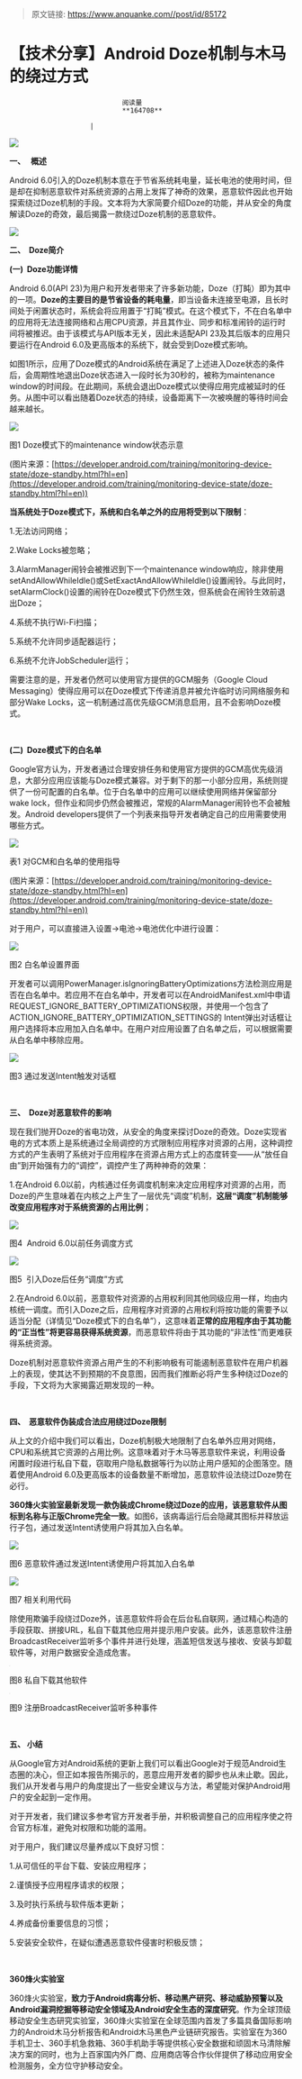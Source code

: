 > 原文链接: https://www.anquanke.com//post/id/85172 


# 【技术分享】Android Doze机制与木马的绕过方式


                                阅读量   
                                **164708**
                            
                        |
                        
                                                                                    



[![](https://p5.ssl.qhimg.com/t01a26b7d1925a36bf0.jpg)](https://p5.ssl.qhimg.com/t01a26b7d1925a36bf0.jpg)

**一、   概述**

Android 6.0引入的Doze机制本意在于节省系统耗电量，延长电池的使用时间，但是却在抑制恶意软件对系统资源的占用上发挥了神奇的效果，恶意软件因此也开始探索绕过Doze机制的手段。文本将为大家简要介绍Doze的功能，并从安全的角度解读Doze的奇效，最后揭露一款绕过Doze机制的恶意软件。

[![](https://p4.ssl.qhimg.com/t01cbfe6433610b7577.png)](https://p4.ssl.qhimg.com/t01cbfe6433610b7577.png)

**二、  Doze简介**

**(一)  Doze功能详情**

Android 6.0(API 23)为用户和开发者带来了许多新功能，Doze（打盹）即为其中的一项。**Doze的主要目的是节省设备的耗电量**，即当设备未连接至电源，且长时间处于闲置状态时，系统会将应用置于“打盹”模式。在这个模式下，不在白名单中的应用将无法连接网络和占用CPU资源，并且其作业、同步和标准闹铃的运行时间将被推迟。由于该模式与API版本无关，因此未适配API 23及其后版本的应用只要运行在Android 6.0及更高版本的系统下，就会受到Doze模式影响。

如图1所示，应用了Doze模式的Android系统在满足了上述进入Doze状态的条件后，会周期性地退出Doze状态进入一段时长为30秒的，被称为maintenance window的时间段。在此期间，系统会退出Doze模式以使得应用完成被延时的任务。从图中可以看出随着Doze状态的持续，设备距离下一次被唤醒的等待时间会越来越长。

[![](https://p2.ssl.qhimg.com/t01e12a5a86080ae034.png)](https://p2.ssl.qhimg.com/t01e12a5a86080ae034.png)

图1 Doze模式下的maintenance window状态示意

(图片来源：[https://developer.android.com/training/monitoring-device-state/doze-standby.html?hl=en](https://developer.android.com/training/monitoring-device-state/doze-standby.html?hl=en))

**当系统处于Doze模式下，系统和白名单之外的应用将受到以下限制**：

1.无法访问网络；

2.Wake Locks被忽略；

3.AlarmManager闹铃会被推迟到下一个maintenance window响应，除非使用setAndAllowWhileIdle()或SetExactAndAllowWhileIdle()设置闹铃。与此同时，setAlarmClock()设置的闹铃在Doze模式下仍然生效，但系统会在闹铃生效前退出Doze；

4.系统不执行Wi-Fi扫描；

5.系统不允许同步适配器运行；

6.系统不允许JobScheduler运行；

需要注意的是，开发者仍然可以使用官方提供的GCM服务（Google Cloud Messaging）使得应用可以在Doze模式下传递消息并被允许临时访问网络服务和部分Wake Locks，这一机制通过高优先级GCM消息启用，且不会影响Doze模式。

<br>

**(二)  Doze模式下的白名单**

Google官方认为，开发者通过合理安排任务和使用官方提供的GCM高优先级消息，大部分应用应该能与Doze模式兼容。对于剩下的那一小部分应用，系统则提供了一份可配置的白名单。位于白名单中的应用可以继续使用网络并保留部分wake lock，但作业和同步仍然会被推迟，常规的AlarmManager闹铃也不会被触发。Android developers提供了一个列表来指导开发者确定自己的应用需要使用哪些方式。

[![](https://p4.ssl.qhimg.com/t0117276c39f7af7ad6.png)](https://p4.ssl.qhimg.com/t0117276c39f7af7ad6.png)

表1 对GCM和白名单的使用指导

(图片来源：[https://developer.android.com/training/monitoring-device-state/doze-standby.html?hl=en](https://developer.android.com/training/monitoring-device-state/doze-standby.html?hl=en))

对于用户，可以直接进入设置-&gt;电池-&gt;电池优化中进行设置：

[![](https://p4.ssl.qhimg.com/t01b65f013c558c41df.png)](https://p4.ssl.qhimg.com/t01b65f013c558c41df.png)

图2 白名单设置界面

开发者可以调用PowerManager.isIgnoringBatteryOptimizations方法检测应用是否在白名单中。若应用不在白名单中，开发者可以在AndroidManifest.xml中申请REQUEST_IGNORE_BATTERY_OPTIMIZATIONS权限，并使用一个包含了ACTION_IGNORE_BATTERY_OPTIMIZATION_SETTINGS的 Intent弹出对话框让用户选择将本应用加入白名单中。在用户对应用设置了白名单之后，可以根据需要从白名单中移除应用。

[![](https://p2.ssl.qhimg.com/t0134626d080cb52e3d.png)](https://p2.ssl.qhimg.com/t0134626d080cb52e3d.png)

图3 通过发送Intent触发对话框

<br>

**三、  Doze对恶意软件的影响**

现在我们抛开Doze的省电功效，从安全的角度来探讨Doze的奇效。Doze实现省电的方式本质上是系统通过全局调控的方式限制应用程序对资源的占用，这种调控方式的产生表明了系统对于应用程序在资源占用方式上的态度转变——从“放任自由”到开始强有力的“调控”，调控产生了两种神奇的效果：

1.在Android 6.0以前，内核通过任务调度机制来决定应用程序对资源的占用，而Doze的产生意味着在内核之上产生了一层优先“调度”机制，**这层“调度”机制能够改变应用程序对于系统资源的占用比例**；

[![](https://p2.ssl.qhimg.com/t01d206e0e8319fe96d.png)](https://p2.ssl.qhimg.com/t01d206e0e8319fe96d.png)

图4  Android 6.0以前任务调度方式

[![](https://p2.ssl.qhimg.com/t01e71d0f77490229f0.png)](https://p2.ssl.qhimg.com/t01e71d0f77490229f0.png)

图5  引入Doze后任务“调度”方式

2.在Android 6.0以前，恶意软件对资源的占用权利同其他同级应用一样，均由内核统一调度。而引入Doze之后，应用程序对资源的占用权利将按功能的需要予以适当分配（详情见“Doze模式下的白名单”），这意味着**正常的应用程序由于其功能的“正当性”将更容易获得系统资源**，而恶意软件将由于其功能的“非法性”而更难获得系统资源。

Doze机制对恶意软件资源占用产生的不利影响极有可能遏制恶意软件在用户机器上的表现，使其达不到预期的不良意图，因而我们推断必将产生多种绕过Doze的手段，下文将为大家揭露近期发现的一种。

<br>

**四、  恶意软件伪装成合法应用绕过Doze限制**

从上文的介绍中我们可以看出，Doze机制极大地限制了白名单外应用对网络，CPU和系统其它资源的占用比例。这意味着对于木马等恶意软件来说，利用设备闲置时段进行私自下载，窃取用户隐私数据等行为以防止用户感知的企图落空。随着使用Android 6.0及更高版本的设备数量不断增加，恶意软件设法绕过Doze势在必行。

**360烽火实验室最新发现一款伪装成Chrome绕过Doze的应用，该恶意软件从图标到名称与正版Chrome完全一致**。如图6，该病毒运行后会隐藏其图标并释放运行子包，通过发送Intent诱使用户将其加入白名单。

[![](https://p0.ssl.qhimg.com/t01b2b000a257286810.png)](https://p0.ssl.qhimg.com/t01b2b000a257286810.png)

图6 恶意软件通过发送Intent诱使用户将其加入白名单

[![](https://p2.ssl.qhimg.com/t01dcfff3f657ae107b.png)](https://p2.ssl.qhimg.com/t01dcfff3f657ae107b.png)

图7 相关利用代码

除使用欺骗手段绕过Doze外，该恶意软件将会在后台私自联网，通过精心构造的手段获取、拼接URL，私自下载其他应用并提示用户安装。此外，该恶意软件注册BroadcastReceiver监听多个事件并进行处理，涵盖短信发送与接收、安装与卸载软件等，对用户数据安全造成危害。

[![](data:image/png;base64,iVBORw0KGgoAAAANSUhEUgAAAAEAAAABCAYAAAAfFcSJAAAAAXNSR0IArs4c6QAAAARnQU1BAACxjwv8YQUAAAAJcEhZcwAADsQAAA7EAZUrDhsAAAANSURBVBhXYzh8+PB/AAffA0nNPuCLAAAAAElFTkSuQmCC)](https://p5.ssl.qhimg.com/t01824792c566cbe275.png)

图8 私自下载其他软件

[![](data:image/png;base64,iVBORw0KGgoAAAANSUhEUgAAAAEAAAABCAYAAAAfFcSJAAAAAXNSR0IArs4c6QAAAARnQU1BAACxjwv8YQUAAAAJcEhZcwAADsQAAA7EAZUrDhsAAAANSURBVBhXYzh8+PB/AAffA0nNPuCLAAAAAElFTkSuQmCC)](https://p3.ssl.qhimg.com/t01ee0cc821ac135c57.png)

图9 注册BroadcastReceiver监听多种事件

<br>

**五、 小结**

从Google官方对Android系统的更新上我们可以看出Google对于规范Android生态圈的决心，但正如本报告所揭示的，恶意应用开发者的脚步也从未止歇。因此，我们从开发者与用户的角度提出了一些安全建议与方法，希望能对保护Android用户的安全起到一定作用。

对于开发者，我们建议多参考官方开发者手册，并积极调整自己的应用程序使之符合官方标准，避免对权限和功能的滥用。

对于用户，我们建议尽量养成以下良好习惯：

1.从可信任的平台下载、安装应用程序；

2.谨慎授予应用程序请求的权限；

3.及时执行系统与软件版本更新；

4.养成备份重要信息的习惯；

5.安装安全软件，在疑似遭遇恶意软件侵害时积极反馈；

<br>

**360烽火实验室**

360烽火实验室，**致力于Android病毒分析、移动黑产研究、移动威胁预警以及Android漏洞挖掘等移动安全领域及Android安全生态的深度研究**。作为全球顶级移动安全生态研究实验室，360烽火实验室在全球范围内首发了多篇具备国际影响力的Android木马分析报告和Android木马黑色产业链研究报告。实验室在为360手机卫士、360手机急救箱、360手机助手等提供核心安全数据和顽固木马清除解决方案的同时，也为上百家国内外厂商、应用商店等合作伙伴提供了移动应用安全检测服务，全方位守护移动安全。
